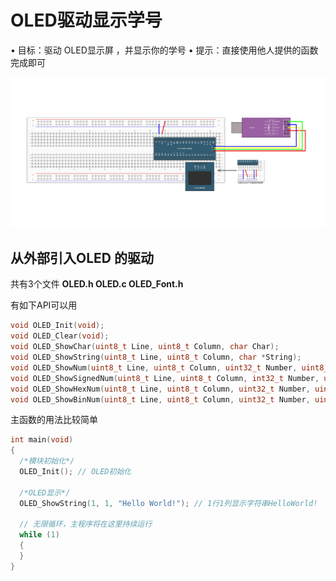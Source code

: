 # OLED驱动显⽰学号

• ⽬标：驱动 OLED显⽰屏 ，并显⽰你的学号
• 提⽰：直接使⽤他⼈提供的函数完成即可


![电路](files/OLED显示屏.jpg)

## 从外部引入OLED 的驱动
共有3个文件
**OLED.h OLED.c OLED_Font.h**  

有如下API可以用
```c
void OLED_Init(void);
void OLED_Clear(void);
void OLED_ShowChar(uint8_t Line, uint8_t Column, char Char);
void OLED_ShowString(uint8_t Line, uint8_t Column, char *String);
void OLED_ShowNum(uint8_t Line, uint8_t Column, uint32_t Number, uint8_t Length);
void OLED_ShowSignedNum(uint8_t Line, uint8_t Column, int32_t Number, uint8_t Length);
void OLED_ShowHexNum(uint8_t Line, uint8_t Column, uint32_t Number, uint8_t Length);
void OLED_ShowBinNum(uint8_t Line, uint8_t Column, uint32_t Number, uint8_t Length);
```

主函数的用法比较简单
```c
int main(void)
{
  /*模块初始化*/
  OLED_Init(); // OLED初始化

  /*OLED显示*/
  OLED_ShowString(1, 1, "Hello World!"); // 1行1列显示字符串HelloWorld!

  // 无限循环，主程序将在这里持续运行
  while (1)
  {
  }
}
```